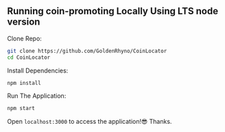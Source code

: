 
## Running coin-promoting Locally Using LTS node version

Clone Repo:

```sh
git clone https://github.com/GoldenRhyno/CoinLocator
cd CoinLocator
```

Install Dependencies:

```sh
npm install
```

Run The Application:

```sh
npm start
```

Open `localhost:3000` to access the application!😎
Thanks.